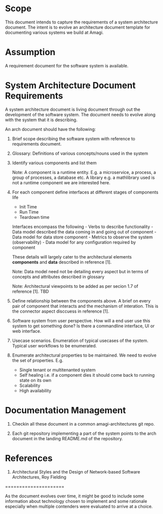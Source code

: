 
Scope
=====
This document intends to capture the requirements of a system architecture document. 
The intent is to evolve an architecture document template for documenting various systems we build at Amagi.

Assumption
==========
 A requirement document for the software system is available.

System Architecture Document Requirements
=========================================

A system architecture document is living document through out the development of the software system. 
The document needs to evolve along with the system that it is describing. 

An arch document should have the following:

1. Brief scope describing the software system with reference to requirements
   document.

2. Glossary: Definitions of various concepts/nouns used in the system

3. Identify various components and list them

   Note: A component is a runtime entity. E.g. a microservice, a process, a
   group of processes, a database etc. A library e.g. a mathlibrary used is not
   a runtime component we are interested here.

4. For each component define interfaces at different stages of components life
   - Init Time
   - Run Time
   - Teardown time

    Interfaces encompass the following
        - Verbs to describe functionality
        - Data model described the data coming in and going out of component
        - Data model for data store component
        - Metrics to observe the system (observability)
        - Data model for any configuration required by component

   These details will largely cater to the architectural elements **components** and **data** described in reference [1].

   Note: Data model need not be detailing every aspect but in terms of concepts
   and attributes described in glossary

   Note: Architectural viewpoints to be added as per secion 1.7 of reference [1]. TBD

5. Define relationship between the components above. A brief on every pair of
   component that interacts and the mechanism of interation. This is the connector aspect disccuess in reference [1].

6. Software system from user perspective. How will a end user use this system to
   get something done? Is there a commandline interface, UI or web interface.

7. Usecase scenarios. Enumeration of typical usecases of the system. Typical user workflows to be enumerated.

8. Enumerate architectural properties to be maintained. We need to evolve the set of properties. E.g.
   - Single tenant or multitenanted system
   - Self healing  i.e. if a component dies it should come back to  running
     state on its own
   - Scalability
   - High availability


Documentation Management
========================

1. Checkin all these document in a common amagi-architectures git repo.

2. Each git repository implementing a part of the system points to the arch document in the landing README.md of the repository.


References
==========

1. Architectural Styles and the Design of Network-based Software Architectures, Roy Fielding

=====================

As the document evolves over time, it might be good to include some information
about technology chosen to implement and some rationale especially when multiple
contenders were evaluated to arrive at a choice.
